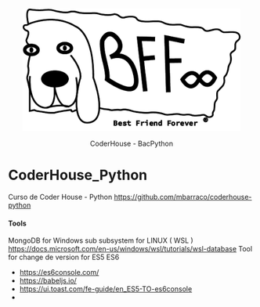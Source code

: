 <p align="center">
  <p align="center">    
    <img src="https://github.com/JesusRamirezGamarra/signature/blob/main/public/img/Logo_Negro.png" alt="BFFs" height="250">    
  </p>
  <p align="center">
       CoderHouse - BacPython 
  </p>
</p>



# CoderHouse_Python
Curso de Coder House - Python
https://github.com/mbarraco/coderhouse-python


#### Tools
MongoDB for Windows sub subsystem for LINUX ( WSL )
https://docs.microsoft.com/en-us/windows/wsl/tutorials/wsl-database
Tool for change de version for ES5 ES6
* https://es6console.com/
* https://babeljs.io/
* https://ui.toast.com/fe-guide/en_ES5-TO-es6console
* 
